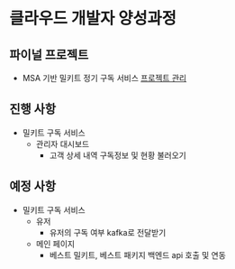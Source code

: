 # 클라우드 개발자 양성과정

## 파이널 프로젝트
* MSA 기반 밀키트 정기 구독 서비스
[프로젝트 관리](https://namgonkim.notion.site/47bfeec7e6d04f23961e515b5d9d2b7a)

## 진행 사항
* 밀키트 구독 서비스
    - 관리자 대시보드
        - 고객 상세 내역 구독정보 및 현황 불러오기
## 예정 사항
* 밀키트 구독 서비스
    - 유저
        - 유저의 구독 여부 kafka로 전달받기
    - 메인 페이지
        - 베스트 밀키트, 베스트 패키지 백엔드 api 호출 및 연동